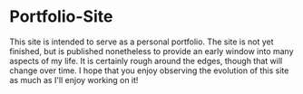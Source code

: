 # Portfolio-Site
This site is intended to serve as a personal portfolio.  The site is not yet finished, but is published nonetheless to provide an early window into many aspects of my life.  It is certainly rough around the edges, though that will change over time.  I hope that you enjoy observing the evolution of this site as much as I'll enjoy working on it!  
